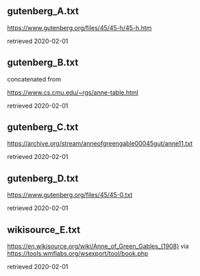 ## gutenberg_A.txt

https://www.gutenberg.org/files/45/45-h/45-h.htm

retrieved 2020-02-01

## gutenberg_B.txt

concatenated from

https://www.cs.cmu.edu/~rgs/anne-table.html

retrieved 2020-02-01

## gutenberg_C.txt

https://archive.org/stream/anneofgreengable00045gut/anne11.txt

retrieved 2020-02-01

## gutenberg_D.txt

https://www.gutenberg.org/files/45/45-0.txt

retrieved 2020-02-01

## wikisource_E.txt

https://en.wikisource.org/wiki/Anne_of_Green_Gables_(1908)
via https://tools.wmflabs.org/wsexport/tool/book.php

retrieved 2020-02-01
